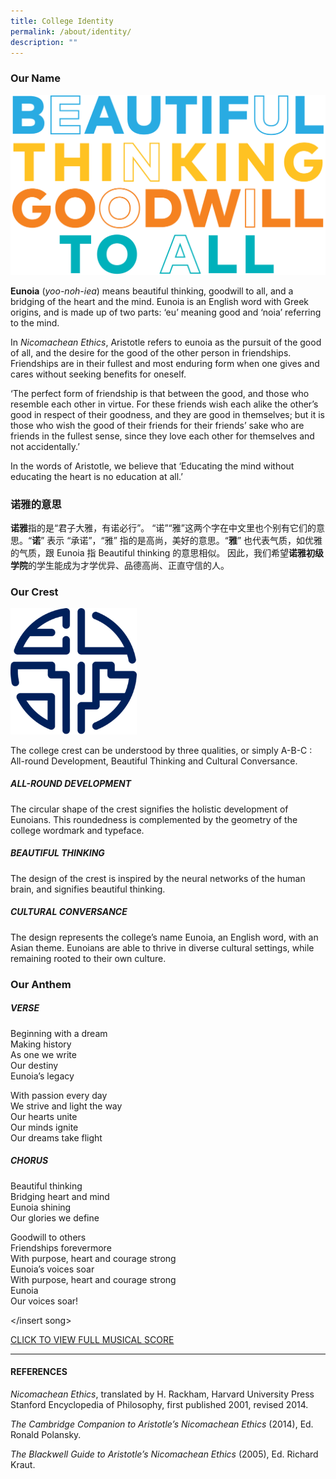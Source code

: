 ```yaml
---
title: College Identity
permalink: /about/identity/
description: ""
---
```

### Our Name

![](/images/BeautifullThinking.png)

**Eunoia** (_yoo-noh-iea_) means beautiful thinking, goodwill to all, and a bridging of the heart and the mind. Eunoia is an English word with Greek origins, and is made up of two parts: ‘eu’ meaning good and ‘noia’ referring to the mind.

In _Nicomachean Ethics_, Aristotle refers to eunoia as the pursuit of the good of all, and the desire for the good of the other person in friendships. Friendships are in their fullest and most enduring form when one gives and cares without seeking benefits for oneself.

‘The perfect form of friendship is that between the good, and those who resemble each other in virtue. For these friends wish each alike the other’s good in respect of their goodness, and they are good in themselves; but it is those who wish the good of their friends for their friends’ sake who are friends in the fullest sense, since they love each other for themselves and not accidentally.’

In the words of Aristotle, we believe that ‘Educating the mind without educating the heart is no education at all.’

### 诺雅的意思

**诺雅**指的是“君子大雅，有诺必行”。 “诺”“雅”这两个字在中文里也个别有它们的意思。“**诺**” 表示 “承诺”，“雅” 指的是高尚，美好的意思。“**雅**” 也代表气质，如优雅的气质，跟 Eunoia 指 Beautiful thinking 的意思相似。 因此，我们希望**诺雅初级学院**的学生能成为才学优异、品德高尚、正直守信的人。

### Our Crest

<img src="/images/EJC-Crest%20(1).png" 
    style="width:40%">
		
The college crest can be understood by three qualities, or simply A-B-C : All-round Development, Beautiful Thinking and Cultural Conversance.

##### ALL-ROUND DEVELOPMENT

The circular shape of the crest signifies the holistic development of Eunoians. This roundedness is complemented by the geometry of the college wordmark and typeface.

##### BEAUTIFUL THINKING

The design of the crest is inspired by the neural networks of the human brain, and signifies beautiful thinking.

##### CULTURAL CONVERSANCE

The design represents the college’s name Eunoia, an English word, with an Asian theme. Eunoians are able to thrive in diverse cultural settings, while remaining rooted to their own culture.

### Our Anthem

##### VERSE

Beginning with a dream <br>
Making history <br>
As one we write <br>
Our destiny <br>
Eunoia’s legacy

With passion every day <br>
We strive and light the way <br>
Our hearts unite <br>
Our minds ignite <br>
Our dreams take flight

##### CHORUS

Beautiful thinking <br>
Bridging heart and mind <br>
Eunoia shining <br>
Our glories we define

Goodwill to others <br>
Friendships forevermore <br>
With purpose, heart and courage strong <br>
Eunoia’s voices soar <br>
With purpose, heart and courage strong <br>
Eunoia <br>
Our voices soar!

</insert song> 

[CLICK TO VIEW FULL MUSICAL SCORE](/files/Eunoia-Anthem-Score.pdf)

---- 

#### REFERENCES

_Nicomachean Ethics_, translated by H. Rackham, Harvard University Press Stanford Encyclopedia of Philosophy, first published 2001, revised 2014.

_The Cambridge Companion to Aristotle’s Nicomachean Ethics_ (2014), Ed. Ronald Polansky.

_The Blackwell Guide to Aristotle’s Nicomachean Ethics_ (2005), Ed. Richard Kraut.